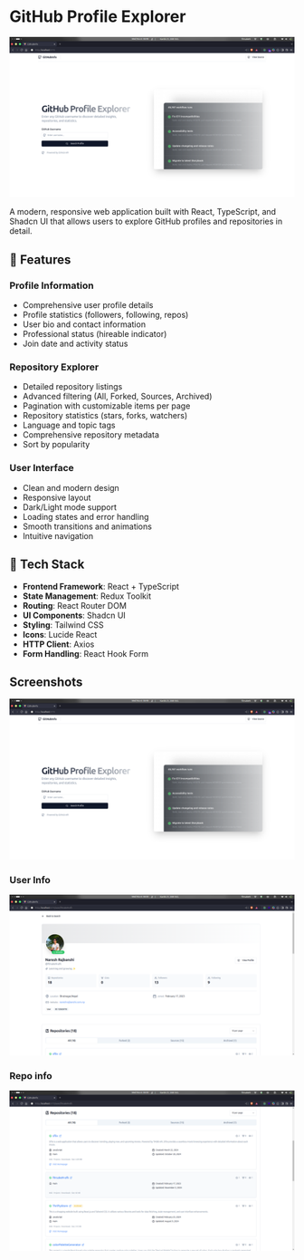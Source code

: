 # GitHub Profile Explorer

![GitHub Profile Explorer](./src/assets/home.png) <!-- Add your project screenshot here -->

A modern, responsive web application built with React, TypeScript, and Shadcn UI that allows users to explore GitHub profiles and repositories in detail.

## 🌟 Features

### Profile Information
- Comprehensive user profile details
- Profile statistics (followers, following, repos)
- User bio and contact information
- Professional status (hireable indicator)
- Join date and activity status

### Repository Explorer
- Detailed repository listings
- Advanced filtering (All, Forked, Sources, Archived)
- Pagination with customizable items per page
- Repository statistics (stars, forks, watchers)
- Language and topic tags
- Comprehensive repository metadata
- Sort by popularity

### User Interface
- Clean and modern design
- Responsive layout
- Dark/Light mode support
- Loading states and error handling
- Smooth transitions and animations
- Intuitive navigation

## 🚀 Tech Stack

- **Frontend Framework**: React + TypeScript
- **State Management**: Redux Toolkit
- **Routing**: React Router DOM
- **UI Components**: Shadcn UI
- **Styling**: Tailwind CSS
- **Icons**: Lucide React
- **HTTP Client**: Axios
- **Form Handling**: React Hook Form

## Screenshots
![GitHub Profile Explorer](./src/assets/home.png)

### User Info
![GitHub Profile Explorer](./src/assets/s2.png)

### Repo info
![GitHub Profile Explorer](./src/assets/s1.png)